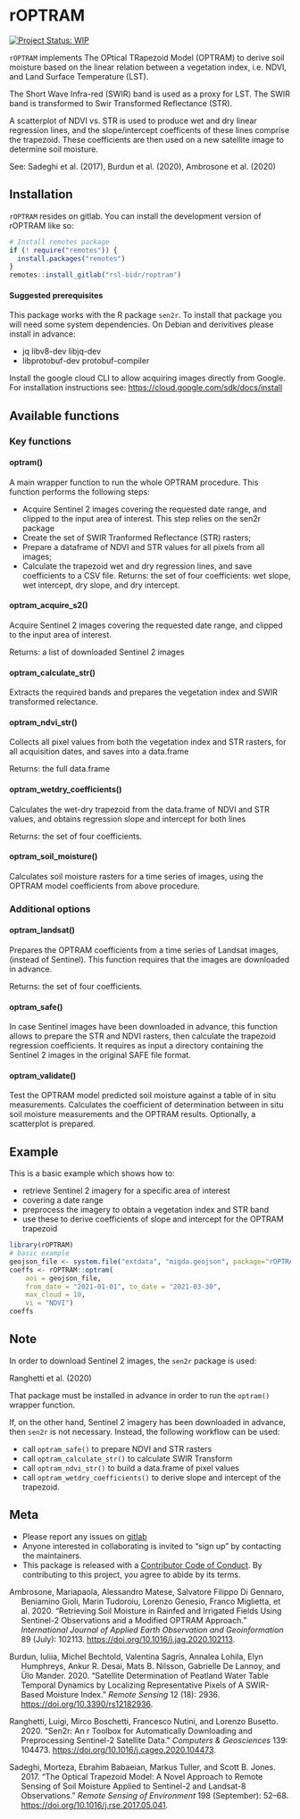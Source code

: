 
<!-- README.md is generated from README.Rmd. Please edit that file -->

# rOPTRAM

<!-- badges: start -->

[![Project Status:
WIP](https://www.repostatus.org/badges/latest/wip.svg)](https://www.repostatus.org/#wip)
<!-- badges: end -->

`rOPTRAM` implements The OPtical TRapezoid Model (OPTRAM) to derive soil
moisture based on the linear relation between a vegetation index,
i.e. NDVI, and Land Surface Temperature (LST).

The Short Wave Infra-red (SWIR) band is used as a proxy for LST. The
SWIR band is transformed to Swir Transformed Reflectance (STR).

A scatterplot of NDVI vs. STR is used to produce wet and dry linear
regression lines, and the slope/intercept coefficents of these lines
comprise the trapezoid. These coefficients are then used on a new
satellite image to determine soil moisture.

See: Sadeghi et al. (2017), Burdun et al. (2020), Ambrosone et al.
(2020)

## Installation

`rOPTRAM` resides on gitlab. You can install the development version of
rOPTRAM like so:

``` r
# Install remotes package
if (! require("remotes")) {
  install.packages("remotes")
}
remotes::install_gitlab("rsl-bidr/roptram")
```

#### Suggested prerequisites

This package works with the R package `sen2r`. To install that package
you will need some system dependencies. On Debian and derivitives please
install in advance:

- jq libv8-dev libjq-dev
- libprotobuf-dev protobuf-compiler

Install the google cloud CLI to allow acquiring images directly from
Google. For installation instructions see:
<https://cloud.google.com/sdk/docs/install>

## Available functions

### Key functions

#### optram()

A main wrapper function to run the whole OPTRAM procedure. This function
performs the following steps:

- Acquire Sentinel 2 images covering the requested date range, and
  clipped to the input area of interest. This step relies on the sen2r
  package
- Create the set of SWIR Tranformed Reflectance (STR) rasters;
- Prepare a dataframe of NDVI and STR values for all pixels from all
  images;
- Calculate the trapezoid wet and dry regression lines, and save
  coefficients to a CSV file. Returns: the set of four coefficients: wet
  slope, wet intercept, dry slope, and dry intercept.

#### optram_acquire_s2()

Acquire Sentinel 2 images covering the requested date range, and clipped
to the input area of interest.

Returns: a list of downloaded Sentinel 2 images

#### optram_calculate_str()

Extracts the required bands and prepares the vegetation index and SWIR
transformed relectance.

#### optram_ndvi_str()

Collects all pixel values from both the vegetation index and STR
rasters, for all acquisition dates, and saves into a data.frame

Returns: the full data.frame

#### optram_wetdry_coefficients()

Calculates the wet-dry trapezoid from the data.frame of NDVI and STR
values, and obtains regression slope and intercept for both lines

Returns: the set of four coefficients.

#### optram_soil_moisture()

Calculates soil moisture rasters for a time series of images, using the
OPTRAM model coefficients from above procedure.

### Additional options

#### optram_landsat()

Prepares the OPTRAM coefficients from a time series of Landsat images,
(instead of Sentinel). This function requires that the images are
downloaded in advance.

Returns: the set of four coefficients.

#### optram_safe()

In case Sentinel images have been downloaded in advance, this function
allows to prepare the STR and NDVI rasters, then calculate the trapezoid
regression coefficients. It requires as input a directory containing the
Sentinel 2 images in the original SAFE file format.

#### optram_validate()

Test the OPTRAM model predicted soil moisture against a table of in situ
measurements. Calculates the coefficient of determination between in
situ soil moisture measurements and the OPTRAM results. Optionally, a
scatterplot is prepared.

## Example

This is a basic example which shows how to:

- retrieve Sentinel 2 imagery for a specific area of interest
- covering a date range
- preprocess the imagery to obtain a vegetation index and STR band
- use these to derive coefficients of slope and intercept for the OPTRAM
  trapezoid

``` r
library(rOPTRAM)
# basic example
geojson_file <- system.file("extdata", "migda.geojson", package="rOPTRAM")
coeffs <- rOPTRAM::optram(
    aoi = geojson_file,
    from_date = "2021-01-01", to_date = "2021-03-30",
    max_cloud = 10,
    vi = "NDVI")
coeffs
```

## Note

In order to download Sentinel 2 images, the `sen2r` package is used:

Ranghetti et al. (2020)

That package must be installed in advance in order to run the `optram()`
wrapper function.

If, on the other hand, Sentinel 2 imagery has been downloaded in
advance, then `sen2r` is not necessary. Instead, the following workflow
can be used:

- call `optram_safe()` to prepare NDVI and STR rasters
- call `optram_calculate_str()` to calculate SWIR Transform
- call `optram_ndvi_str()` to build a data.frame of pixel values
- call `optram_wetdry_coefficients()` to derive slope and intercept of
  the trapezoid.

## Meta

- Please report any issues on
  [gitlab](https://gitlab.com/rsl-bidr/roptram/-/issues)
- Anyone interested in collaborating is invited to “sign up” by
  contacting the maintainers.
- This package is released with a [Contributor Code of
  Conduct](https://github.com/ropensci/.github/blob/master/CODE_OF_CONDUCT.md).
  By contributing to this project, you agree to abide by its terms.

<div id="refs" class="references csl-bib-body hanging-indent">

<div id="ref-ambrosone_retrieving_2020" class="csl-entry">

Ambrosone, Mariapaola, Alessandro Matese, Salvatore Filippo Di Gennaro,
Beniamino Gioli, Marin Tudoroiu, Lorenzo Genesio, Franco Miglietta, et
al. 2020. “Retrieving Soil Moisture in Rainfed and Irrigated Fields
Using Sentinel-2 Observations and a Modified OPTRAM Approach.”
*International Journal of Applied Earth Observation and Geoinformation*
89 (July): 102113. <https://doi.org/10.1016/j.jag.2020.102113>.

</div>

<div id="ref-burdun_satellite_2020" class="csl-entry">

Burdun, Iuliia, Michel Bechtold, Valentina Sagris, Annalea Lohila, Elyn
Humphreys, Ankur R. Desai, Mats B. Nilsson, Gabrielle De Lannoy, and Ülo
Mander. 2020. “Satellite Determination of Peatland Water Table Temporal
Dynamics by Localizing Representative Pixels of A SWIR-Based Moisture
Index.” *Remote Sensing* 12 (18): 2936.
<https://doi.org/10.3390/rs12182936>.

</div>

<div id="ref-ranghetti_sen2r_2020" class="csl-entry">

Ranghetti, Luigi, Mirco Boschetti, Francesco Nutini, and Lorenzo
Busetto. 2020. “Sen2r: An r Toolbox for Automatically Downloading and
Preprocessing Sentinel-2 Satellite Data.” *Computers & Geosciences* 139:
104473. <https://doi.org/10.1016/j.cageo.2020.104473>.

</div>

<div id="ref-sadeghi_optical_2017" class="csl-entry">

Sadeghi, Morteza, Ebrahim Babaeian, Markus Tuller, and Scott B. Jones.
2017. “The Optical Trapezoid Model: A Novel Approach to Remote Sensing
of Soil Moisture Applied to Sentinel-2 and Landsat-8 Observations.”
*Remote Sensing of Environment* 198 (September): 52–68.
<https://doi.org/10.1016/j.rse.2017.05.041>.

</div>

</div>
